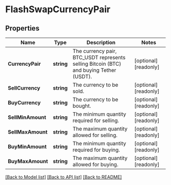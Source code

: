 # FlashSwapCurrencyPair

## Properties

Name | Type | Description | Notes
------------ | ------------- | ------------- | -------------
**CurrencyPair** | **string** | The currency pair, BTC_USDT represents selling Bitcoin (BTC) and buying Tether (USDT). | [optional] [readonly] 
**SellCurrency** | **string** | The currency to be sold. | [optional] [readonly] 
**BuyCurrency** | **string** | The currency to be bought. | [optional] [readonly] 
**SellMinAmount** | **string** | The minimum quantity required for selling. | [optional] [readonly] 
**SellMaxAmount** | **string** | The maximum quantity allowed for selling. | [optional] [readonly] 
**BuyMinAmount** | **string** | The minimum quantity required for buying. | [optional] [readonly] 
**BuyMaxAmount** | **string** | The maximum quantity allowed for buying. | [optional] [readonly] 

[[Back to Model list]](../README.md#documentation-for-models) [[Back to API list]](../README.md#documentation-for-api-endpoints) [[Back to README]](../README.md)


